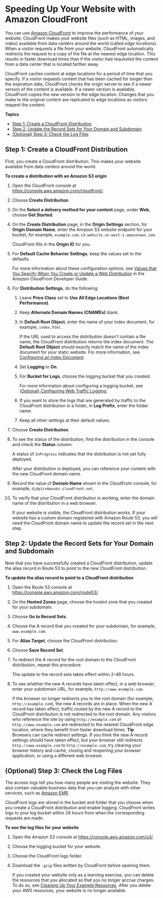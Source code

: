 # Speeding Up Your Website with Amazon CloudFront<a name="website-hosting-cloudfront-walkthrough"></a>

You can use [Amazon CloudFront](http://aws.amazon.com/cloudfront) to improve the performance of your website\. CloudFront makes your website files \(such as HTML, images, and video\) available from data centers around the world \(called *edge locations*\)\. When a visitor requests a file from your website, CloudFront automatically redirects the request to a copy of the file at the nearest edge location\. This results in faster download times than if the visitor had requested the content from a data center that is located farther away\.

CloudFront caches content at edge locations for a period of time that you specify\. If a visitor requests content that has been cached for longer than the expiration date, CloudFront checks the origin server to see if a newer version of the content is available\. If a newer version is available, CloudFront copies the new version to the edge location\. Changes that you make to the original content are replicated to edge locations as visitors request the content\. 

**Topics**
+ [Step 1: Create a CloudFront Distribution](#create-distribution)
+ [Step 2: Update the Record Sets for Your Domain and Subdomain](#update-record-sets)
+ [\(Optional\) Step 3: Check the Log Files](#check-log-files)

## Step 1: Create a CloudFront Distribution<a name="create-distribution"></a>

First, you create a CloudFront distribution\. This makes your website available from data centers around the world\.

**To create a distribution with an Amazon S3 origin**

1. Open the CloudFront console at [ https://console\.aws\.amazon\.com/cloudfront/](https://console.aws.amazon.com/cloudfront/)\.

1. Choose **Create Distribution**\.

1. On the **Select a delivery method for your content** page, under **Web**, choose **Get Started**\.

1. On the **Create Distribution** page, in the **Origin Settings** section, for **Origin Domain Name**, enter the Amazon S3 website endpoint for your bucket, for example, `example.com.s3-website.us-west-1.amazonaws.com`\.

   CloudFront fills in the **Origin ID** for you\.

1. For **Default Cache Behavior Settings**, keep the values set to the defaults\. 

   For more information about these configuration options, see [Values that You Specify When You Create or Update a Web Distribution](https://docs.aws.amazon.com/AmazonCloudFront/latest/DeveloperGuide/WorkingWithDownloadDistributions.html#DownloadDistValuesYouSpecify) in the *Amazon CloudFront Developer Guide*\.

1. For **Distribution Settings**, do the following:

   1. Leave **Price Class** set to **Use All Edge Locations \(Best Performance\)**\.

   1. Keep **Alternate Domain Names \(CNAMEs\)** blank\.

   1. In **Default Root Object**, enter the name of your index document, for example, `index.html`\. 

      If the URL used to access the distribution doesn't contain a file name, the CloudFront distribution returns the index document\. The **Default Root Object** should exactly match the name of the index document for your static website\. For more information, see [Configuring an Index Document](IndexDocumentSupport.md)\.

   1. Set **Logging** to **On**\.

   1. For **Bucket for Logs**, choose the logging bucket that you created\.

      For more information about configuring a logging bucket, see [\(Optional\) Configuring Web Traffic Logging](LoggingWebsiteTraffic.md)\.

   1. If you want to store the logs that are generated by traffic to the CloudFront distribution in a folder, in **Log Prefix**, enter the folder name\.

   1. Keep all other settings at their default values\.

1. Choose **Create Distribution**\.

1. To see the status of the distribution, find the distribution in the console and check the **Status** column\. 

   A status of `InProgress` indicates that the distribution is not yet fully deployed\.

   After your distribution is deployed, you can reference your content with the new CloudFront domain name\.

1. Record the value of **Domain Name** shown in the CloudFront console, for example, `dj4p1rv6mvubz.cloudfront.net`\. 

1. To verify that your CloudFront distribution is working, enter the domain name of the distribution in a web browser\.

   If your website is visible, the CloudFront distribution works\. If your website has a custom domain registered with Amazon Route 53, you will need the CloudFront domain name to update the record set in the next step\.

## Step 2: Update the Record Sets for Your Domain and Subdomain<a name="update-record-sets"></a>

Now that you have successfully created a CloudFront distribution, update the alias record in Route 53 to point to the new CloudFront distribution\.

**To update the alias record to point to a CloudFront distribution**

1. Open the Route 53 console at [https://console\.aws\.amazon\.com/route53/](https://console.aws.amazon.com/route53/)\.

1. On the **Hosted Zones** page, choose the hosted zone that you created for your subdomain\.

1. Choose **Go to Record Sets**\.

1. Choose the A record that you created for your subdomain, for example, `www.example.com`\.

1. For **Alias Target**, choose the CloudFront distribution\.

1. Choose **Save Record Set**\.

1. To redirect the A record for the root domain to the CloudFront distribution, repeat this procedure\.

   The update to the record sets takes effect within 2–48 hours\. 

1. To see whether the new A records have taken effect, in a web browser, enter your subdomain URL, for example, `http://www.example.com`\. 

   If the browser no longer redirects you to the root domain \(for example, `http://example.com`\), the new A records are in place\. When the new A record has taken effect, traffic routed by the new A record to the CloudFront distribution is not redirected to the root domain\. Any visitors who reference the site by using `http://example.com` or `http://www.example.com` are redirected to the nearest CloudFront edge location, where they benefit from faster download times\.
**Tip**  
Browsers can cache redirect settings\. If you think the new A record settings should have taken effect, but your browser still redirects `http://www.example.com` to `http://example.com`, try clearing your browser history and cache, closing and reopening your browser application, or using a different web browser\. 

## \(Optional\) Step 3: Check the Log Files<a name="check-log-files"></a>

The access logs tell you how many people are visiting the website\. They also contain valuable business data that you can analyze with other services, such as [Amazon EMR](https://docs.aws.amazon.com/emr/latest/DeveloperGuide/)\. 

CloudFront logs are stored in the bucket and folder that you choose when you create a CloudFront distribution and enable logging\. CloudFront writes logs to your log bucket within 24 hours from when the corresponding requests are made\.

**To see the log files for your website**

1. Open the Amazon S3 console at [https://console\.aws\.amazon\.com/s3/](https://console.aws.amazon.com/s3/)\.

1. Choose the logging bucket for your website\.

1. Choose the CloudFront logs folder\.

1. Download the `.gzip` files written by CloudFront before opening them\.

   If you created your website only as a learning exercise, you can delete the resources that you allocated so that you no longer accrue charges\. To do so, see [Cleaning Up Your Example Resources](getting-started-cleanup.md)\. After you delete your AWS resources, your website is no longer available\.